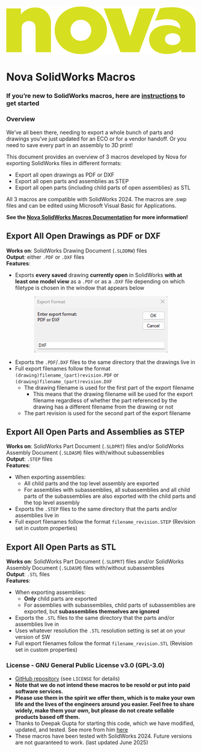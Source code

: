 ![](assets/Nova.png)
# Nova SolidWorks Macros


### If you’re new to SolidWorks macros, here are [instructions](https://help.solidworks.com/2024/english/SolidWorks/sldworks/c_recording_playing_macros.htm?verRedirect=1) to get started

### Overview
We’ve all been there, needing to export a whole bunch of parts and drawings you’ve just updated for an ECO or for a vendor handoff. Or you need to save every part in an assembly to 3D print! 

This document provides an overview of 3 macros developed by Nova for exporting SolidWorks files in different formats:
- Export all open drawings as PDF or DXF
- Export all open parts and assemblies as STEP
- Export all open parts (including child parts of open assemblies) as STL

All 3 macros are compatible with SolidWorks 2024. The macros are .swp files and can be edited using Microsoft Visual Basic for Applications.

**See the [Nova SolidWorks Macros Documentation](https://docs.google.com/document/d/15efCiUjikES8VQ8N_6SY30bxglQWKuyFyqYEYGDgO1M/edit?usp=sharing) for more information!**


## Export All Open Drawings as PDF or DXF
__**Works on**__: SolidWorks Drawing Document (`.SLDDRW`) files\
__**Output**__: either `.PDF` or `.DXF` files\
__**Features**__:
- Exports **every saved** drawing **currently open** in SolidWorks **with at least one model view** as a `.PDF` or as a `.DXF` file depending on which filetype is chosen in the window that appears below

<p align="center">
  <img src="assets/Export_Drawings.png"/>
</p>

- Exports the `.PDF`/`.DXF` files to the same directory that the drawings live in
- Full export filenames follow the format `(drawing)filename_(part)revision.PDF` or `(drawing)filename_(part)revision.DXF`
  - The drawing filename is used for the first part of the export filename
    - This means that the drawing filename will be used for the export filename regardless of whether the part referenced by the drawing has a different filename from the drawing or not
  - The part revision is used for the second part of the export filename


## Export All Open Parts and Assemblies as STEP
__**Works on**__: SolidWorks Part Document (`.SLDPRT`) files and/or SolidWorks Assembly Document (`.SLDASM`) files with/without subassemblies\
__**Output**__: `.STEP` files\
__**Features**__:
- When exporting assemblies:
  - All child parts and the top level assembly are exported
  - For assemblies with subassemblies, all subassemblies and all child parts of the subassemblies are also exported with the child parts and the top level assembly
- Exports the `.STEP` files to the same directory that the parts and/or assemblies live in
- Full export filenames follow the format `filename_revision.STEP` (Revision set in custom properties)


## Export All Open Parts as STL
__**Works on**__: SolidWorks Part Document (`.SLDPRT`) files and/or SolidWorks Assembly Document (`.SLDASM`) files with/without subassemblies\
__**Output**__: `.STL` files\
__**Features**__:
- When exporting assemblies:
  - **Only** child parts are exported
  - For assemblies with subassemblies, child parts of subassemblies are exported, but **subassemblies themselves are ignored**
- Exports the `.STL` files to the same directory that the parts and/or assemblies live in
- Uses whatever resolution the `.STL` resolution setting is set at on your version of SW
- Full export filenames follow the format `filename_revision.STL` (Revision set in custom properties)

### License - GNU General Public License v3.0 (GPL-3.0)
- [GitHub repository](https://github.com/wearenova-design/Nova-Solidworks-Macros) (see `LICENSE` for details)
- **Note that we do not intend these macros to be resold or put into paid software services.** 
- **Please use them in the spirit we offer them, which is to make your own life and the lives of the engineers around you easier. Feel free to share widely, make them your own, but please do not create sellable products based off them.**
- Thanks to Deepak Gupta for starting this code, which we have modified, updated, and tested. See more from him [here](https://gupta9665.wordpress.com/) 
- These macros have been tested with SolidWorks 2024. Future versions are not guaranteed to work. (last updated June 2025)